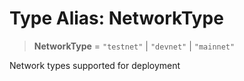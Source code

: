 # Type Alias: NetworkType

> **NetworkType** = `"testnet"` \| `"devnet"` \| `"mainnet"`

Network types supported for deployment
